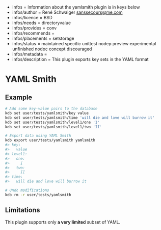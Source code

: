 - infos = Information about the yamlsmith plugin is in keys below
- infos/author = René Schwaiger <sanssecours@me.com>
- infos/licence = BSD
- infos/needs = directoryvalue
- infos/provides = conv
- infos/recommends =
- infos/placements = setstorage
- infos/status = maintained specific unittest nodep preview experimental unfinished nodoc concept discouraged
- infos/metadata =
- infos/description = This plugin exports key sets in the YAML format

# YAML Smith

## Example

```sh
# Add some key-value pairs to the database
kdb set user/tests/yamlsmith/key value
kdb set user/tests/yamlsmith/time 'will die and love will burrow it'
kdb set user/tests/yamlsmith/level1/one 'I'
kdb set user/tests/yamlsmith/level1/two 'II'

# Export data using YAML Smith
kdb export user/tests/yamlsmith yamlsmith
#> key:
#>   value
#> level1:
#>   one:
#>     I
#>   two:
#>     II
#> time:
#>   will die and love will burrow it

# Undo modifications
kdb rm -r user/tests/yamlsmith
```

## Limitations

This plugin supports only **a very limited** subset of YAML.
